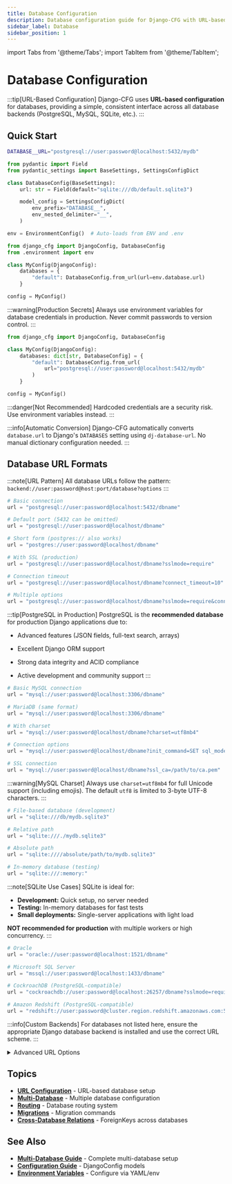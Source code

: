 ```yaml
---
title: Database Configuration
description: Database configuration guide for Django-CFG with URL-based setup and multi-database support.
sidebar_label: Database
sidebar_position: 1
---
```


import Tabs from '@theme/Tabs';
import TabItem from '@theme/TabItem';

# Database Configuration

:::tip[URL-Based Configuration]
Django-CFG uses **URL-based configuration** for databases, providing a simple, consistent interface across all database backends (PostgreSQL, MySQL, SQLite, etc.).
:::

## Quick Start

<Tabs>
  <TabItem value="env" label="Environment Variables" default>

```bash title=".env"
DATABASE__URL="postgresql://user:password@localhost:5432/mydb"
```

```python title="api/environment/loader.py"
from pydantic import Field
from pydantic_settings import BaseSettings, SettingsConfigDict

class DatabaseConfig(BaseSettings):
    url: str = Field(default="sqlite:///db/default.sqlite3")

    model_config = SettingsConfigDict(
        env_prefix="DATABASE__",
        env_nested_delimiter="__",
    )

env = EnvironmentConfig()  # Auto-loads from ENV and .env
```

```python title="api/config.py"
from django_cfg import DjangoConfig, DatabaseConfig
from .environment import env

class MyConfig(DjangoConfig):
    databases = {
        "default": DatabaseConfig.from_url(url=env.database.url)
    }

config = MyConfig()
```

:::warning[Production Secrets]
Always use environment variables for database credentials in production. Never commit passwords to version control.
:::

  </TabItem>
  <TabItem value="python" label="Direct Config">

```python title="api/config.py"
from django_cfg import DjangoConfig, DatabaseConfig

class MyConfig(DjangoConfig):
    databases: dict[str, DatabaseConfig] = {
        "default": DatabaseConfig.from_url(
            url="postgresql://user:password@localhost:5432/mydb"
        )
    }

config = MyConfig()
```

:::danger[Not Recommended]
Hardcoded credentials are a security risk. Use environment variables instead.
:::

  </TabItem>
</Tabs>

:::info[Automatic Conversion]
Django-CFG automatically converts `database.url` to Django's `DATABASES` setting using `dj-database-url`. No manual dictionary configuration needed.
:::

## Database URL Formats

:::note[URL Pattern]
All database URLs follow the pattern: `backend://user:password@host:port/database?options`
:::

<Tabs>
  <TabItem value="postgresql" label="PostgreSQL" default>

```python title="PostgreSQL URL Examples"
# Basic connection
url = "postgresql://user:password@localhost:5432/dbname"

# Default port (5432 can be omitted)
url = "postgresql://user:password@localhost/dbname"

# Short form (postgres:// also works)
url = "postgres://user:password@localhost/dbname"

# With SSL (production)
url = "postgresql://user:password@localhost/dbname?sslmode=require"

# Connection timeout
url = "postgresql://user:password@localhost/dbname?connect_timeout=10"

# Multiple options
url = "postgresql://user:password@localhost/dbname?sslmode=require&connect_timeout=10"
```

:::tip[PostgreSQL in Production]
PostgreSQL is the **recommended database** for production Django applications due to:
- Advanced features (JSON fields, full-text search, arrays)
- Excellent Django ORM support
- Strong data integrity and ACID compliance
- Active development and community support
:::

  </TabItem>
  <TabItem value="mysql" label="MySQL/MariaDB">

```python title="MySQL URL Examples"
# Basic MySQL connection
url = "mysql://user:password@localhost:3306/dbname"

# MariaDB (same format)
url = "mysql://user:password@localhost:3306/dbname"

# With charset
url = "mysql://user:password@localhost/dbname?charset=utf8mb4"

# Connection options
url = "mysql://user:password@localhost/dbname?init_command=SET sql_mode='STRICT_TRANS_TABLES'"

# SSL connection
url = "mysql://user:password@localhost/dbname?ssl_ca=/path/to/ca.pem"
```

:::warning[MySQL Charset]
Always use `charset=utf8mb4` for full Unicode support (including emojis). The default `utf8` is limited to 3-byte UTF-8 characters.
:::

  </TabItem>
  <TabItem value="sqlite" label="SQLite">

```python title="SQLite URL Examples"
# File-based database (development)
url = "sqlite:///db/mydb.sqlite3"

# Relative path
url = "sqlite:///./mydb.sqlite3"

# Absolute path
url = "sqlite:////absolute/path/to/mydb.sqlite3"

# In-memory database (testing)
url = "sqlite:///:memory:"
```

:::note[SQLite Use Cases]
SQLite is ideal for:
- **Development:** Quick setup, no server needed
- **Testing:** In-memory databases for fast tests
- **Small deployments:** Single-server applications with light load

**NOT recommended for production** with multiple workers or high concurrency.
:::

  </TabItem>
  <TabItem value="other" label="Other Databases">

```python title="Other Database Backends"
# Oracle
url = "oracle://user:password@localhost:1521/dbname"

# Microsoft SQL Server
url = "mssql://user:password@localhost:1433/dbname"

# CockroachDB (PostgreSQL-compatible)
url = "cockroachdb://user:password@localhost:26257/dbname?sslmode=require"

# Amazon Redshift (PostgreSQL-compatible)
url = "redshift://user:password@cluster.region.redshift.amazonaws.com:5439/dbname"
```

:::info[Custom Backends]
For databases not listed here, ensure the appropriate Django database backend is installed and use the correct URL scheme.
:::

  </TabItem>
</Tabs>

<details>
  <summary>Advanced URL Options</summary>

### Connection Pooling
```python
# PgBouncer connection pooling
url = "postgresql://user:password@pgbouncer:6432/dbname?sslmode=require"

# Django connection pool settings (via DatabaseConfig)
databases: dict[str, DatabaseConfig] = {
    "default": DatabaseConfig.from_url(
        url=env.database.url,
        options={
            "MAX_CONNS": 20,
            "MIN_CONNS": 5,
        }
    )
}
```

### SSL/TLS Configuration
```python
# PostgreSQL SSL modes
url = "postgresql://user:pass@host/db?sslmode=disable"   # No SSL
url = "postgresql://user:pass@host/db?sslmode=allow"     # Try SSL, fallback to plain
url = "postgresql://user:pass@host/db?sslmode=prefer"    # Prefer SSL
url = "postgresql://user:pass@host/db?sslmode=require"   # Require SSL (production)
url = "postgresql://user:pass@host/db?sslmode=verify-ca" # Verify CA certificate
url = "postgresql://user:pass@host/db?sslmode=verify-full" # Full verification
```

### Timeout Configuration
```python
# Connection timeout (seconds)
url = "postgresql://user:pass@host/db?connect_timeout=10"

# Statement timeout (milliseconds)
url = "postgresql://user:pass@host/db?options=-c statement_timeout=30000"
```

</details>

## Topics

- [**URL Configuration**](./url-configuration) - URL-based database setup
- [**Multi-Database**](./multi-database) - Multiple database configuration
- [**Routing**](./routing) - Database routing system
- [**Migrations**](./migrations) - Migration commands
- [**Cross-Database Relations**](./cross-database-relations) - ForeignKeys across databases

## See Also

- [**Multi-Database Guide**](/guides/multi-database) - Complete multi-database setup
- [**Configuration Guide**](../configuration) - DjangoConfig models
- [**Environment Variables**](../configuration/environment) - Configure via YAML/env
